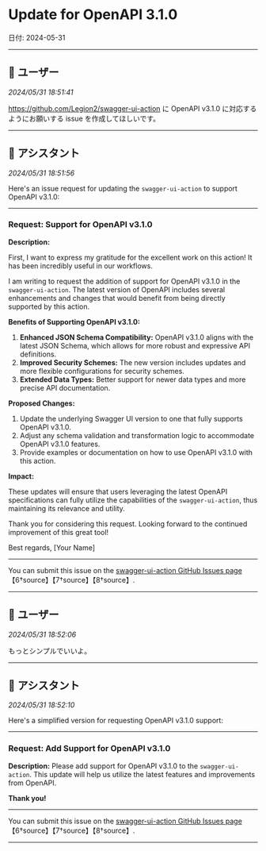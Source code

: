 # Update for OpenAPI 3.1.0

日付: 2024-05-31

---

## 👤 ユーザー
*2024/05/31 18:51:41*

https://github.com/Legion2/swagger-ui-action に OpenAPI v3.1.0 に対応するようにお願いする issue を作成してほしいです。

---

## 🤖 アシスタント
*2024/05/31 18:51:56*

Here's an issue request for updating the `swagger-ui-action` to support OpenAPI v3.1.0:

---

### Request: Support for OpenAPI v3.1.0

**Description:**

First, I want to express my gratitude for the excellent work on this action! It has been incredibly useful in our workflows. 

I am writing to request the addition of support for OpenAPI v3.1.0 in the `swagger-ui-action`. The latest version of OpenAPI includes several enhancements and changes that would benefit from being directly supported by this action.

**Benefits of Supporting OpenAPI v3.1.0:**

1. **Enhanced JSON Schema Compatibility:** OpenAPI v3.1.0 aligns with the latest JSON Schema, which allows for more robust and expressive API definitions.
2. **Improved Security Schemes:** The new version includes updates and more flexible configurations for security schemes.
3. **Extended Data Types:** Better support for newer data types and more precise API documentation.

**Proposed Changes:**

1. Update the underlying Swagger UI version to one that fully supports OpenAPI v3.1.0.
2. Adjust any schema validation and transformation logic to accommodate OpenAPI v3.1.0 features.
3. Provide examples or documentation on how to use OpenAPI v3.1.0 with this action.

**Impact:**

These updates will ensure that users leveraging the latest OpenAPI specifications can fully utilize the capabilities of the `swagger-ui-action`, thus maintaining its relevance and utility.

Thank you for considering this request. Looking forward to the continued improvement of this great tool!

Best regards,
[Your Name]

---

You can submit this issue on the [swagger-ui-action GitHub Issues page](https://github.com/Legion2/swagger-ui-action/issues)【6†source】【7†source】【8†source】.

---

## 👤 ユーザー
*2024/05/31 18:52:06*

もっとシンプルでいいよ。

---

## 🤖 アシスタント
*2024/05/31 18:52:10*

Here's a simplified version for requesting OpenAPI v3.1.0 support:

---

### Request: Add Support for OpenAPI v3.1.0

**Description:**
Please add support for OpenAPI v3.1.0 to the `swagger-ui-action`. This update will help us utilize the latest features and improvements from OpenAPI.

**Thank you!**

---

You can submit this issue on the [swagger-ui-action GitHub Issues page](https://github.com/Legion2/swagger-ui-action/issues)【6†source】【7†source】【8†source】.

---
